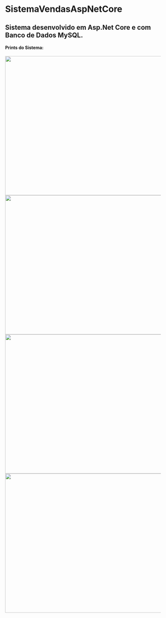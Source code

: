 # SistemaVendasAspNetCore

## Sistema desenvolvido em Asp.Net Core e com Banco de Dados MySQL.

#### Prints do Sistema:

<img src="https://user-images.githubusercontent.com/29488845/70261544-6ca94f80-1771-11ea-9bff-2d98b8ef1205.png" width="900" height="450" />  
<img src="https://user-images.githubusercontent.com/29488845/70261548-6f0ba980-1771-11ea-82dc-929eb2802a03.png" width="900" height="450" />  
<img src="https://user-images.githubusercontent.com/29488845/70261551-703cd680-1771-11ea-8164-2e3daab3438d.png" width="900" height="450" />  
<img src="https://user-images.githubusercontent.com/29488845/70261554-72069a00-1771-11ea-97ce-9cf3cd1d51c0.png" width="900" height="450" />  
